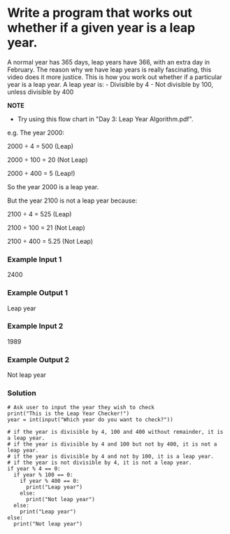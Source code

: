 # Write a program that works out whether if a given year is a leap year. 

A normal year has 365 days, leap years have 366, with an extra day in February. The reason why we have leap years is really fascinating, this video does it more justice. This is how you work out whether if a particular year is a leap year.
A leap year is:
    - Divisible by 4
    - Not divisible by 100, unless divisible by 400

**NOTE**
- Try using this flow chart in "Day 3: Leap Year Algorithm.pdf".

e.g. The year 2000:

2000 ÷ 4 = 500 (Leap)

2000 ÷ 100 = 20 (Not Leap)

2000 ÷ 400 = 5 (Leap!)

So the year 2000 is a leap year.

But the year 2100 is not a leap year because:

2100 ÷ 4 = 525 (Leap)

2100 ÷ 100 = 21 (Not Leap)

2100 ÷ 400 = 5.25 (Not Leap)

### Example Input 1
2400
### Example Output 1
Leap year
### Example Input 2
1989
### Example Output 2
Not leap year

### Solution
```
# Ask user to input the year they wish to check 
print("This is the Leap Year Checker!")
year = int(input("Which year do you want to check?"))

# if the year is divisible by 4, 100 and 400 without remainder, it is a leap year.
# if the year is divisible by 4 and 100 but not by 400, it is not a leap year.
# if the year is divisible by 4 and not by 100, it is a leap year.
# if the year is not divisible by 4, it is not a leap year.
if year % 4 == 0:
  if year % 100 == 0:
    if year % 400 == 0:
      print("Leap year")
    else:
      print("Not leap year")
  else:
    print("Leap year")
else:
  print("Not leap year")

 ```
